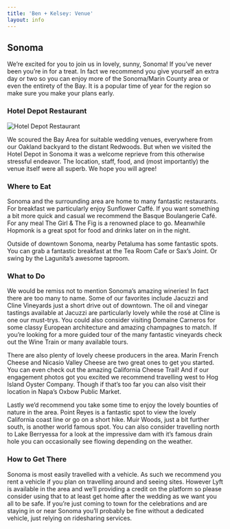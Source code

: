 ```yaml
---
title: 'Ben + Kelsey: Venue'
layout: info
---
```


## Sonoma

We’re excited for you to join us in lovely, sunny, Sonoma! If you’ve never been you’re in for a treat. In fact we recommend you give yourself an extra day or two so you can enjoy more of the Sonoma/Marin County area or even the entirety of the Bay. It is a popular time of year for the region so make sure you make your plans early.

### Hotel Depot Restaurant

![Hotel Depot Restaurant](/images/depot-hotel-restaurant.jpg "Logo Title Text 1")

We scoured the Bay Area for suitable wedding venues, everywhere from our Oakland backyard to the distant Redwoods. But when we visited the Hotel Depot in Sonoma it was a welcome reprieve from this otherwise stressful endeavor. The location, staff, food, and (most importantly) the venue itself were all superb. We hope you will agree!

### Where to Eat

Sonoma and the surrounding area are home to many fantastic restaurants. For breakfast we particularly enjoy Sunflower Caffé. If you want something a bit more quick and casual we recommend the Basque Boulangerie Café. For any meal The Girl & The Fig is a renowned place to go. Meanwhile Hopmonk is a great spot for food and drinks later on in the night.

Outside of downtown Sonoma, nearby Petaluma has some fantastic spots. You can grab a fantastic breakfast at the Tea Room Cafe or Sax’s Joint. Or swing by the Lagunita’s awesome taproom.

### What to Do

We would be remiss not to mention Sonoma’s amazing wineries! In fact there are too many to name. Some of our favorites include Jacuzzi and Cline Vineyards just a short drive out of downtown. The oil and vinegar tastings available at Jacuzzi are particularly lovely while the rosé at Cline is one our must-trys. You could also consider visiting Domaine Carneros for some classy European architecture and amazing champagnes to match. If you’re looking for a more guided tour of the many fantastic vineyards check out the Wine Train or many available tours.

There are also plenty of lovely cheese producers in the area. Marin French Cheese and Nicasio Valley Cheese are two great ones to get you started. You can even check out the amazing California Cheese Trail! And if our engagement photos got you excited we recommend travelling west to Hog Island Oyster Company. Though if that’s too far you can also visit their location in Napa’s Oxbow Public Market.

Lastly we’d recommend you take some time to enjoy the lovely bounties of nature in the area. Point Reyes is a fantastic spot to view the lovely California coast line or go on a short hike. Muir Woods, just a bit further south, is another world famous spot. You can also consider travelling north to Lake Berryessa for a look at the impressive dam with it’s famous drain hole you can occasionally see flowing depending on the weather.

### How to Get There

Sonoma is most easily travelled with a vehicle. As such we recommend you rent a vehicle if you plan on travelling around and seeing sites. However Lyft is available in the area and we’ll providing a credit on the platform so please consider using that to at least get home after the wedding as we want you all to be safe. If you’re just coming to town for the celebrations and are staying in or near Sonoma you’ll probably be fine without a dedicated vehicle, just relying on ridesharing services.